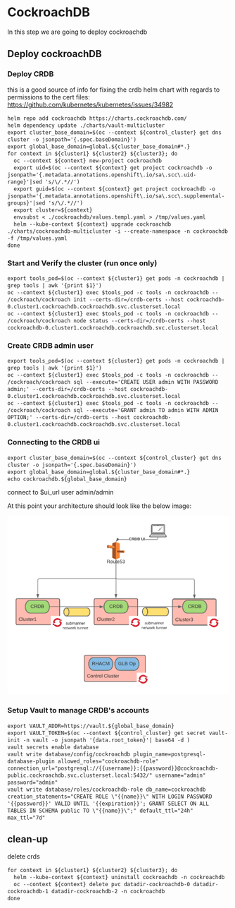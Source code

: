 # CockroachDB

In this step we are going to deploy cockroachdb

## Deploy cockroachDB

### Deploy CRDB

this is a good source of info for fixing the crdb helm chart with regards to permissions to the cert files:
https://github.com/kubernetes/kubernetes/issues/34982


```shell
helm repo add cockroachdb https://charts.cockroachdb.com/
helm dependency update ./charts/vault-multicluster
export cluster_base_domain=$(oc --context ${control_cluster} get dns cluster -o jsonpath='{.spec.baseDomain}')
export global_base_domain=global.${cluster_base_domain#*.}
for context in ${cluster1} ${cluster2} ${cluster3}; do
  oc --context ${context} new-project cockroachdb
  export uid=$(oc --context ${context} get project cockroachdb -o jsonpath='{.metadata.annotations.openshift\.io/sa\.scc\.uid-range}'|sed 's/\/.*//')
  export guid=$(oc --context ${context} get project cockroachdb -o jsonpath='{.metadata.annotations.openshift\.io/sa\.scc\.supplemental-groups}'|sed 's/\/.*//')
  export cluster=${context}
  envsubst < ./cockroachdb/values.templ.yaml > /tmp/values.yaml
  helm --kube-context ${context} upgrade cockroachdb ./charts/cockroachdb-multicluster -i --create-namespace -n cockroachdb -f /tmp/values.yaml
done
```

### Start and Verify the cluster (run once only)

```shell
export tools_pod=$(oc --context ${cluster1} get pods -n cockroachdb | grep tools | awk '{print $1}')
oc --context ${cluster1} exec $tools_pod -c tools -n cockroachdb -- /cockroach/cockroach init --certs-dir=/crdb-certs --host cockroachdb-0.cluster1.cockroachdb.cockroachdb.svc.clusterset.local
oc --context ${cluster1} exec $tools_pod -c tools -n cockroachdb -- /cockroach/cockroach node status --certs-dir=/crdb-certs --host cockroachdb-0.cluster1.cockroachdb.cockroachdb.svc.clusterset.local
```

### Create CRDB admin user

```shell
export tools_pod=$(oc --context ${cluster1} get pods -n cockroachdb | grep tools | awk '{print $1}')
oc --context ${cluster1} exec $tools_pod -c tools -n cockroachdb -- /cockroach/cockroach sql --execute='CREATE USER admin WITH PASSWORD admin;' --certs-dir=/crdb-certs --host cockroachdb-0.cluster1.cockroachdb.cockroachdb.svc.clusterset.local
oc --context ${cluster1} exec $tools_pod -c tools -n cockroachdb -- /cockroach/cockroach sql --execute='GRANT admin TO admin WITH ADMIN OPTION;' --certs-dir=/crdb-certs --host cockroachdb-0.cluster1.cockroachdb.cockroachdb.svc.clusterset.local
```

### Connecting to the CRDB ui

```shell
export cluster_base_domain=$(oc --context ${control_cluster} get dns cluster -o jsonpath='{.spec.baseDomain}')
export global_base_domain=global.${cluster_base_domain#*.}
echo cockroachdb.${global_base_domain}
```

connect to $ui_url user admin/admin

At this point your architecture should look like the below image:

![CRDB](./media/CRDB.png)

### Setup Vault to manage CRDB's accounts

```shell
export VAULT_ADDR=https://vault.${global_base_domain}
export VAULT_TOKEN=$(oc --context ${control_cluster} get secret vault-init -n vault -o jsonpath '{data.root_token}'| base64 -d )
vault secrets enable database
vault write database/config/cockroachdb plugin_name=postgresql-database-plugin allowed_roles="cockroachdb-role" connection_url="postgresql://{{username}}:{{password}}@cockroachdb-public.cockroachdb.svc.clusterset.local:5432/" username="admin" password="admin"
vault write database/roles/cockroachdb-role db_name=cockroachdb creation_statements="CREATE ROLE \"{{name}}\" WITH LOGIN PASSWORD '{{password}}' VALID UNTIL '{{expiration}}'; GRANT SELECT ON ALL TABLES IN SCHEMA public TO \"{{name}}\";" default_ttl="24h" max_ttl="7d"
```

## clean-up

delete crds

```shell
for context in ${cluster1} ${cluster2} ${cluster3}; do
  helm --kube-context ${context} uninstall cockroachdb -n cockroachdb 
  oc --context ${context} delete pvc datadir-cockroachdb-0 datadir-cockroachdb-1 datadir-cockroachdb-2 -n cockroachdb
done
```
